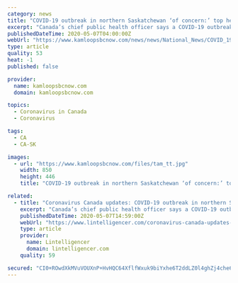 ```yaml
---
category: news
title: "COVID-19 outbreak in northern Saskatchewan ‘of concern:’ top health officer"
excerpt: "Canada’s chief public health officer says a COVID-19 outbreak gripping Saskatchewan’s far north is an area of concern. Dr."
publishedDateTime: 2020-05-07T04:00:00Z
webUrl: "https://www.kamloopsbcnow.com/news/news/National_News/COVID_19_outbreak_in_northern_Saskatchewan_of_concern_top_health_officer/"
type: article
quality: 53
heat: -1
published: false

provider:
  name: kamloopsbcnow.com
  domain: kamloopsbcnow.com

topics:
  - Coronavirus in Canada
  - Coronavirus

tags:
  - CA
  - CA-SK

images:
  - url: "https://www.kamloopsbcnow.com/files/tam_tt.jpg"
    width: 850
    height: 446
    title: "COVID-19 outbreak in northern Saskatchewan ‘of concern:’ top health officer"

related:
  - title: "Coronavirus Canada updates: COVID-19 outbreak in northern Saskatchewan ‘of concern"
    excerpt: "Canada’s chief public health officer says a COVID-19 outbreak gripping Saskatchewan’s far north is an area of concern. Dr. Theresa Tam says not only is the region remote, but it’s home to Indigenous communities."
    publishedDateTime: 2020-05-07T14:59:00Z
    webUrl: "https://www.lintelligencer.com/coronavirus-canada-updates-covid-19-outbreak-in-northern-saskatchewan-of-concern-3492-2020/"
    type: article
    provider:
      name: Lintelligencer
      domain: lintelligencer.com
    quality: 59

secured: "CI0+ROwdXkMVuVOUXnP+HvHQC64XflfWxuk9biYxhe6T2ddLZ0l4ghZj4che60NJYYfPWoCo8+qIGXRqvx/YY1emeyeRHkMjtLQiokChQM74pN9y0iySS2DBTVEoIRE19lFBGj5694iGkPUrHRCFVi3YJ6MvmURht01piyJZF47NjX7m9D097S29/4IPar0bgujRfvPDqUMhbv2SvVhzFgYmc96EPYBtA1GVcXflOH1cqm6DkXqjo2eb1kKUj4nCfjT3j8SOzEtHhNeQl9VFa2eSZFvm514BfJXR6pQOWxWCNXxr5QjIcxNJ5HU6ZE/5;MrPKQY/+g/wPwSSbLULKaA=="
---
```


